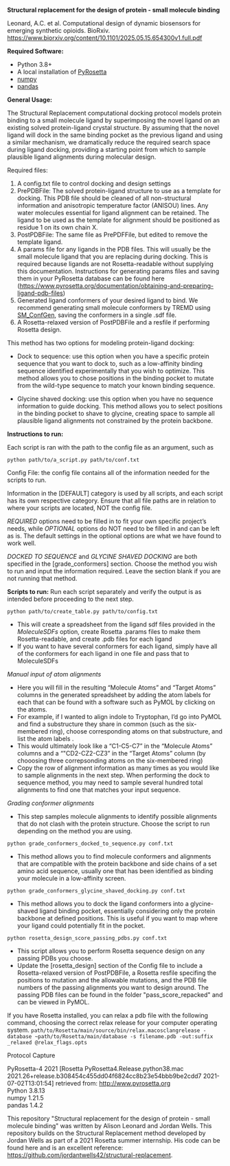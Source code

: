 **Structural replacement for the design of protein - small molecule binding** 

Leonard, A.C. et al. Computational design of dynamic biosensors for emerging synthetic opioids. BioRxiv. https://www.biorxiv.org/content/10.1101/2025.05.15.654300v1.full.pdf

**Required Software:**

* Python 3.8+
* A local installation of [PyRosetta](https://www.pyrosetta.org/home)
* [numpy](https://numpy.org/)
* [pandas](https://pandas.pydata.org/)


**General Usage:**

The Structural Replacement computational docking protocol models protein binding to a small molecule ligand by superimposing the novel ligand on an existing solved protein-ligand crystal structure. By assuming that the novel ligand will dock in the same binding pocket as the previous ligand and using a similar mechanism, we dramatically reduce the required search space during ligand docking, providing a starting point from which to sample plausible ligand alignments during molecular design. 

Required files: 
1. A config.txt file to control docking and design settings 
2. PrePDBFile: The solved protein-ligand structure to use as a template for docking. This PDB file should be cleaned of all non-structural information and anisotropic temperature factor (ANISOU) lines. Any water molecules essential for ligand alignment can be retained. The ligand to be used as the template for alignment should be positioned as residue 1 on its own chain X. 
3. PostPDBFile: The same file as PrePDFFile, but edited to remove the template ligand. 
4. A params file for any ligands in the PDB files. This will usually be the small molecule ligand that you are replacing during docking. This is required because ligands are not Rosetta-readable without supplying this documentation. Instructions for generating params files and saving them in your PyRosetta database can be found here (https://www.pyrosetta.org/documentation/obtaining-and-preparing-ligand-pdb-files)
5. Generated ligand conformers of your desired ligand to bind. We recommend generating small molecule conformers by TREMD using [SM_ConfGen](https://github.com/ajfriedman22/SM_ConfGen/tree/main), saving the conformers in a single .sdf file. 
6. A Rosetta-relaxed version of PostPDBFile and a resfile if performing Rosetta design. 


This method has two options for modeling protein-ligand docking: 
* Dock to sequence: use this option when you have a specific protein sequence that you want to dock to, such as a low-affinity binding sequence identified experimentally that you wish to optimize. This method allows you to chose positions in the binding pocket to mutate from the wild-type sequence to match your known binding sequence. 

* Glycine shaved docking: use this option when you have no sequence information to guide docking. This method allows you to select positions in the binding pocket to shave to glycine, creating space to sample all plausible ligand alignments not constrained by the protein backbone. 


**Instructions to run:** 

Each script is ran with the path to the config file as an argument, such as

`python path/to/a_script.py path/to/conf.txt`

Config File: the config file contains all of the information needed for the scripts to run.

Information in the [DEFAULT] category is used by all scripts, and each script has its own respective category. Ensure that all file paths are in relation to where your scripts are located, NOT the config file.

*REQUIRED* options need to be filled in to fit your own specific project’s needs, while *OPTIONAL* options do NOT need to be filled in and can be left as is. The default settings in the optional options are what we have found to work well. 

*DOCKED TO SEQUENCE* and *GLYCINE SHAVED DOCKING* are both specified in the [grade_conformers] section. Choose the method you wish to run and input the information required. Leave the section blank if you are not running that method. 

**Scripts to run:**
Run each script separately and verify the output is as intended before proceeding to the next step. 

`python path/to/create_table.py path/to/config.txt`
* This will create a spreadsheet from the ligand sdf files provided in the *MoleculeSDFs* option, create Rosetta .params files to make them Rosetta-readable, and create .pdb files for each ligand
* If you want to have several conformers for each ligand, simply have all of the conformers for each ligand in one file and pass that to MoleculeSDFs

*Manual input of atom alignments*
* Here you will fill in the resulting “Molecule Atoms” and “Target Atoms” columns in the generated spreadsheet by adding the atom labels for each that can be found with a software such as PyMOL by clicking on the atoms.
* For example, if I wanted to align indole to Tryptophan, I’d go into PyMOL and find a substructure they share in common (such as the six-membered ring), choose corresponding atoms on that substructure, and list the atom labels .
* This would ultimately look like a “C1-C5-C7” in the “Molecule Atoms” columns and a “"CD2-CZ2-CZ3” in the “Target Atoms” column (by chooosing three correpsonding atoms on the six-membered ring)
* Copy the row of alignment information as many times as you would like to sample alignments in the next step. When performing the dock to sequence method, you may need to sample several hundred total alignments to find one that matches your input sequence. 

*Grading conformer alignments*
* This step samples molecule alignments to identify possible alignments that do not clash with the protein structure. Choose the script to run depending on the method you are using. 

`python grade_conformers_docked_to_sequence.py conf.txt` 
* This method allows you to find molecule conformers and alignments that are compatible with the protein backbone and side chains of a set amino acid sequence, usually one that has been identified as binding your molecule in a low-affinity screen. 

`python grade_conformers_glycine_shaved_docking.py conf.txt` 
* This method allows you to dock the ligand conformers into a glycine-shaved ligand binding pocket, essentially considering only the protein backbone at defined positions. This is useful if you want to map where your ligand could potentially fit in the pocket. 

`python rosetta_design_score_passing_pdbs.py conf.txt`
* This script allows you to perform Rosetta sequence design on any passing PDBs you choose. 
* Update the [rosetta_design] section of the Config file to include a Rosetta-relaxed version of PostPDBFile, a Rosetta resfile specifing the positions to mutation and the allowable mutations, and the PDB file numbers of the passing alignments you want to design around. The passing PDB files can be found in the folder "pass_score_repacked" and can be viewed in PyMOL. 

If you have Rosetta installed, you can relax a pdb file with the following command, choosing the correct relax release for your computer operating system. 
`path/to/Rosetta/main/source/bin/relax.macosclangrelease -database ~path/to/Rosetta/main/database -s filename.pdb -out:suffix _relaxed @relax_flags.opts`




Protocol Capture 

PyRosetta-4 2021 [Rosetta PyRosetta4.Release.python38.mac 2021.26+release.b308454c455dd04f6824cc8b23e54bbb9be2cdd7 2021-07-02T13:01:54] retrieved from: http://www.pyrosetta.org \
Python 3.8.13 \
numpy 1.21.5 \
pandas 1.4.2


This repository "Structural replacement for the design of protein - small molecule binding" was written by Alison Leonard and Jordan Wells. This repository builds on the Structural Replacement method developed by Jordan Wells as part of a 2021 Rosetta summer internship. His code can be found here and is an excellent reference: https://github.com/jordantwells42/structural-replacement.

